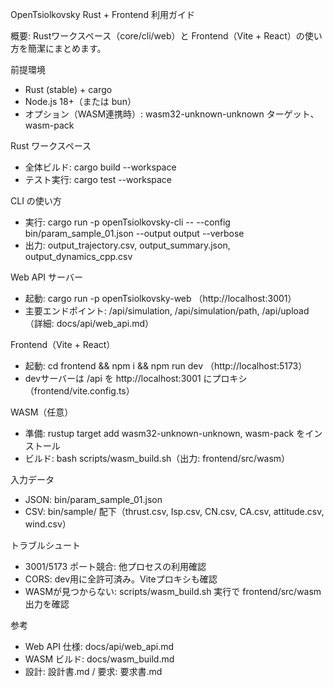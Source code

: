 OpenTsiolkovsky Rust + Frontend 利用ガイド

概要: Rustワークスペース（core/cli/web）と Frontend（Vite + React）の使い方を簡潔にまとめます。

前提環境
- Rust (stable) + cargo
- Node.js 18+（または bun）
- オプション（WASM連携時）: wasm32-unknown-unknown ターゲット、wasm-pack

Rust ワークスペース
- 全体ビルド: cargo build --workspace
- テスト実行: cargo test --workspace

CLI の使い方
- 実行: cargo run -p openTsiolkovsky-cli -- --config bin/param_sample_01.json --output output --verbose
- 出力: output_trajectory.csv, output_summary.json, output_dynamics_cpp.csv

Web API サーバー
- 起動: cargo run -p openTsiolkovsky-web （http://localhost:3001）
- 主要エンドポイント: /api/simulation, /api/simulation/path, /api/upload（詳細: docs/api/web_api.md）

Frontend（Vite + React）
- 起動: cd frontend && npm i && npm run dev （http://localhost:5173）
- devサーバーは /api を http://localhost:3001 にプロキシ（frontend/vite.config.ts）

WASM（任意）
- 準備: rustup target add wasm32-unknown-unknown, wasm-pack をインストール
- ビルド: bash scripts/wasm_build.sh（出力: frontend/src/wasm）

入力データ
- JSON: bin/param_sample_01.json
- CSV: bin/sample/ 配下（thrust.csv, Isp.csv, CN.csv, CA.csv, attitude.csv, wind.csv）

トラブルシュート
- 3001/5173 ポート競合: 他プロセスの利用確認
- CORS: dev用に全許可済み。Viteプロキシも確認
- WASMが見つからない: scripts/wasm_build.sh 実行で frontend/src/wasm 出力を確認

参考
- Web API 仕様: docs/api/web_api.md
- WASM ビルド: docs/wasm_build.md
- 設計: 設計書.md / 要求: 要求書.md
